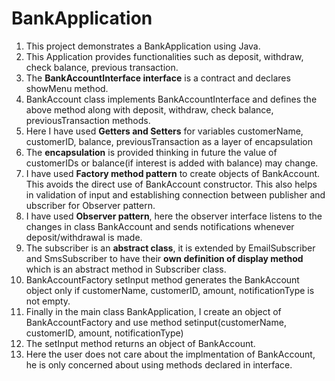 # BankApplication
1. This project demonstrates a BankApplication using Java.
2. This Application provides functionalities such as deposit, withdraw, check balance, previous transaction.
3. The **BankAccountInterface interface** is a contract and declares showMenu method.
4. BankAccount class implements BankAccountInterface and defines the above method along with deposit, withdraw, check balance, previousTransaction methods.
5. Here I have used **Getters and Setters** for variables customerName, customerID, balance, previousTransaction as a layer of encapsulation
6. The **encapsulation** is provided thinking in future the value of customerIDs or balance(if interest is added with balance) may change.
7. I have used **Factory method pattern** to create objects of BankAccount. This avoids the direct use of BankAccount constructor. This also helps in validation of input and establishing connection between publisher and ubscriber for Observer pattern.
8. I have used **Observer pattern**, here the observer interface listens to the changes in class BankAccount and sends notifications whenever deposit/withdrawal is made.
9. The subscriber is an **abstract class**, it is extended by EmailSubscriber and SmsSubscriber to have their **own definition of display method** which is an abstract method in Subscriber class.
8. BankAccountFactory setInput method generates the BankAccount object only if customerName, customerID, amount, notificationType is not empty.
9. Finally in the main class BankApplication, I create an object of BankAccountFactory and use method setinput(customerName, customerID, amount, notificationType)
10. The setInput method returns an object of BankAccount.
11. Here the user does not care about the implmentation of BankAccount, he is only concerned about using methods declared in interface.


